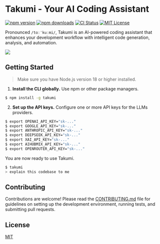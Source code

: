 # Takumi - Your AI Coding Assistant

[![npm version](https://badgen.net/npm/v/takumi)](https://www.npmjs.com/package/takumi)
[![npm downloads](https://badgen.net/npm/dm/takumi)](https://www.npmjs.com/package/takumi)
[![CI Status](https://github.com/umijs/takumi/actions/workflows/ci.yml/badge.svg)](https://github.com/umijs/takumi/actions)
[![MIT License](https://badgen.net/npm/license/takumi)](https://opensource.org/licenses/MIT)

Pronounced `/tɑːˈkuːmi/`, Takumi is an AI-powered coding assistant that enhances your development workflow with intelligent code generation, analysis, and automation.

![](https://cdn.jsdelivr.net/gh/sorrycc-bot/image-2025-04@main/uPic/takumi-20250618-1.gif)

## Getting Started

> Make sure you have Node.js version 18 or higher installed.

1. **Install the CLI globally.** Use npm or other package managers.

```bash
$ npm install -g takumi
```

2. **Set up the API keys.** Configure one or more API keys for the LLMs providers.

```bash
$ export OPENAI_API_KEY="sk-..."
$ export GOOGLE_API_KEY="sk-..."
$ export ANTHROPIC_API_KEY="sk-..."
$ export DEEPSEEK_API_KEY="sk-..."
$ export XAI_API_KEY="sk-..."
$ export AIHUBMIX_API_KEY="sk-..."
$ export OPENROUTER_API_KEY="sk-..."
```

You are now ready to use Takumi.

```bash
$ takumi
> explain this codebase to me
```

## Contributing

Contributions are welcome! Please read the [CONTRIBUTING.md](./CONTRIBUTING.md) file for guidelines on setting up the development environment, running tests, and submitting pull requests.

## License

[MIT](./LICENSE)
